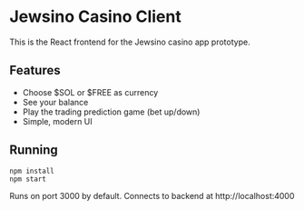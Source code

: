 # Jewsino Casino Client

This is the React frontend for the Jewsino casino app prototype.

## Features
- Choose $SOL or $FREE as currency
- See your balance
- Play the trading prediction game (bet up/down)
- Simple, modern UI

## Running
```
npm install
npm start
```

Runs on port 3000 by default. Connects to backend at http://localhost:4000
